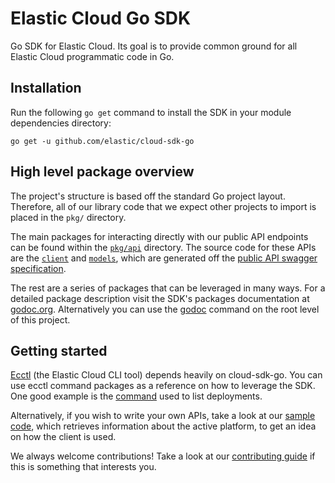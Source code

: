 # Elastic Cloud Go SDK

Go SDK for Elastic Cloud. Its goal is to provide common ground for all Elastic Cloud programmatic code in Go.

## Installation

Run the following `go get` command to install the SDK in your module dependencies directory:

```console
go get -u github.com/elastic/cloud-sdk-go
```

## High level package overview

The project's structure is based off the standard Go project layout. Therefore, all of our library code that we expect other projects to import is placed in the `pkg/` directory.

The main packages for interacting directly with our public API endpoints can be found within the [`pkg/api`](https://github.com/elastic/cloud-sdk-go/tree/master/pkg/api) directory. The source code for these APIs are the [`client`](https://github.com/elastic/cloud-sdk-go/tree/master/pkg/client) and [`models`](https://github.com/elastic/cloud-sdk-go/tree/master/pkg/models), which are generated off the [public API swagger specification](./api/apidocs.json).

The rest are a series of packages that can be leveraged in many ways. For a detailed package description visit the SDK's packages documentation at [godoc.org](https://godoc.org/github.com/elastic/cloud-sdk-go). Alternatively you can use the [godoc](https://godoc.org/golang.org/x/tools/cmd/godoc) command on the root level of this project.

## Getting started

[Ecctl](https://github.com/elastic/ecctl) (the Elastic Cloud CLI tool) depends heavily on cloud-sdk-go. You can use ecctl command packages as a reference on how to leverage the SDK. One good example is the [command](https://github.com/elastic/ecctl/blob/master/cmd/deployment/list.go) used to list deployments.

Alternatively, if you wish to write your own APIs, take a look at our [sample code](./examples/platform/main.go), which retrieves information about the active platform, to get an idea on how the client is used.

We always welcome contributions! Take a look at our [contributing guide](./CONTRIBUTING.md) if this is something that interests you.
